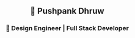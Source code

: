 <div align="center">
  <h2>🚀 Pushpank Dhruw</h2>
  <h3>🌴 Design Engineer | Full Stack Developer</h3>
</div>
